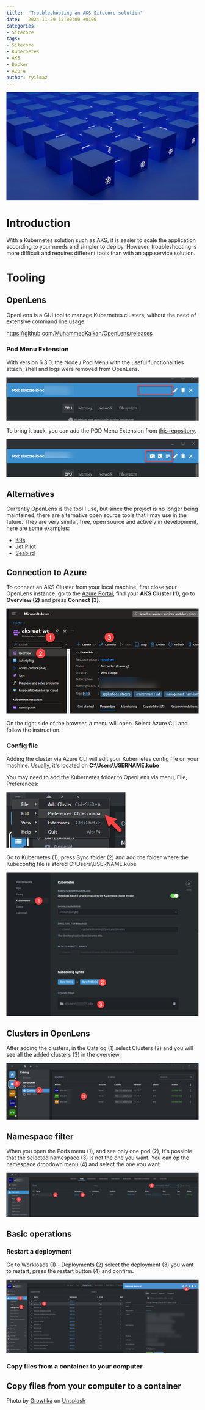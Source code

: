 ```yaml
---
title:  "Troubleshooting an AKS Sitecore solution"
date:   2024-11-29 12:00:00 +0100
categories:
- Sitecore
tags:
- Sitecore
- Kubernetes
- AKS
- Docker
- Azure
author: ryilmaz
---
```


![Kubernetes](../files/2024/12/09/kubernetes.jpg "Kubernetes")

# Introduction
With a Kubernetes solution such as AKS, it is easier to scale the application according to your needs and simpler to deploy. However, troubleshooting is more difficult and requires different tools than with an app service solution.

# Tooling


## OpenLens
OpenLens is a GUI tool to manage Kubernetes clusters, without the need of extensive command line usage.

https://github.com/MuhammedKalkan/OpenLens/releases

### Pod Menu Extension 
With version 6.3.0, the Node / Pod Menu with the useful functionalities attach, shell and logs were removed from OpenLens.

![MissingPodMenu](../files/2024/12/09/missing-pod-menu.png "Missing pod menu")

To bring it back, you can add the POD Menu Extension from [this repository](https://github.com/alebcay/openlens-node-pod-menu).

![PodMenu](../files/2024/12/09/pod-menu.png "Pod menu")

## Alternatives
Currently OpenLens is the tool I use, but since the project is no longer being maintained, there are alternative open source tools that I may use in the future. They are very similar, free, open source and actively in development, here are some examples:

* [K9s](https://github.com/derailed/k9s)
* [Jet Pilot](https://github.com/unxsist/jet-pilot)
* [Seabird](https://github.com/getseabird/seabird)

## Connection to Azure
To connect an AKS Cluster from your local machine, first close your OpenLens instance, go to the [Azure Portal](https://portal.azure.com), find your **AKS Cluster (1)**, go to **Overview (2)** and press **Connect (3)**.

![ConnectionToAzure](../files/2024/12/09/connection-to-azure.png "Connection to Azure")

On the right side of the browser, a menu will open. Select Azure CLI and follow the instruction.

### Config file
Adding the cluster via Azure CLI will edit your Kubernetes config file on your machine. Usually, it's located on **C:\Users\USERNAME\.kube**

You may need to add the Kubernetes folder to OpenLens via menu, File, Preferences:

![FilePreferences](../files/2024/12/09/file-preferences.png "File - Preferences")

Go to Kubernetes (1), press Sync folder (2) and add the folder where the Kubeconfig file is stored C:\Users\USERNAME\.kube

![SyncFolder](../files/2024/12/09/sync-folder.png "Sync folder")

## Clusters in OpenLens
After adding the clusters, in the Catalog (1) select Clusters (2) and you will see all the added clusters (3) in the overview.

![ClustersOverview](../files/2024/12/09/clusters-overview.png "Clusters overview")

## Namespace filter
When you open the Pods menu (1), and see only one pod (2), it's possible that the selected namespace (3) is not the one you want. You can op the namespace dropdown menu (4) and select the one you want.

![NamespaceFilter](../files/2024/12/09/namespace-filter.png "Namespace filter")

## Basic operations

### Restart a deployment
Go to Workloads (1) - Deployments (2) select the deployment (3) you want to restart, press the restart button (4) and  confirm.

![RestartDeployment](../files/2024/12/09/restart-deployment.png "Restart a deployment")


### Copy files from a container to your computer


## Copy files from your computer to a container



Photo by <a href="https://unsplash.com/@growtika?utm_content=creditCopyText&utm_medium=referral&utm_source=unsplash">Growtika</a> on <a href="https://unsplash.com/photos/a-group-of-blue-boxes-ZfVyuV8l7WU?utm_content=creditCopyText&utm_medium=referral&utm_source=unsplash">Unsplash</a>
      